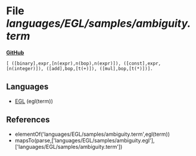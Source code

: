 # File _languages/EGL/samples/ambiguity.term_
**[GitHub](https://github.com/softlang/yas/blob/master/languages/EGL/samples/ambiguity.term)**
```
[ ([binary],expr,[n(expr),n(bop),n(expr)]), ([const],expr,[n(integer)]), ([add],bop,[t(+)]), ([mul],bop,[t(*)])].
```

## Languages
* [EGL](../languages/EGL.md) (egl(term))

## References
* elementOf('languages/EGL/samples/ambiguity.term',egl(term))
* mapsTo(parse,['languages/EGL/samples/ambiguity.egl'],['languages/EGL/samples/ambiguity.term'])

